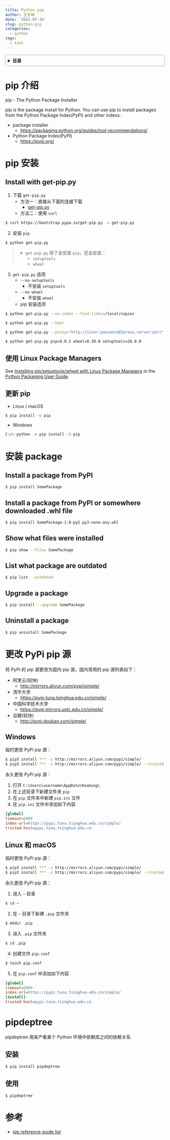 ```yaml
---
title: Python pip
author: 王哲峰
date: '2022-07-10'
slug: python-pip
categories:
  - python
tags:
  - tool
---
```


<style>
details {
    border: 1px solid #aaa;
    border-radius: 4px;
    padding: .5em .5em 0;
}

summary {
    font-weight: bold;
    margin: -.5em -.5em 0;
    padding: .5em;
}

details[open] {
    padding: .5em;
}

details[open] summary {
    border-bottom: 1px solid #aaa;
    margin-bottom: .5em;
}
</style>


<details><summary>目录</summary><p>

- [pip 介绍](#pip-介绍)
- [pip 安装](#pip-安装)
  - [Install with get-pip.py](#install-with-get-pippy)
  - [使用 Linux Package Managers](#使用-linux-package-managers)
  - [更新 pip](#更新-pip)
- [安装 package](#安装-package)
  - [Install a package from PyPI](#install-a-package-from-pypi)
  - [Install a package from PyPI or somewhere downloaded .whl file](#install-a-package-from-pypi-or-somewhere-downloaded-whl-file)
  - [Show what files were installed](#show-what-files-were-installed)
  - [List what package are outdated](#list-what-package-are-outdated)
  - [Upgrade a package](#upgrade-a-package)
  - [Uninstall a package](#uninstall-a-package)
- [更改 PyPi pip 源](#更改-pypi-pip-源)
  - [Windows](#windows)
  - [Linux 和 macOS](#linux-和-macos)
- [pipdeptree](#pipdeptree)
  - [安装](#安装)
  - [使用](#使用)
- [参考](#参考)
</p></details><p></p>


# pip 介绍

pip - The Python Package Installer

pip is the package install for Python. You can use pip to install 
packages from the Python Package Index(PyPI) and other indexs.

- package installer
    - https://packaging.python.org/guides/tool-recommendations/
- Python Package Index(PyPI)
    - https://pypi.org/

# pip 安装

## Install with get-pip.py

1. 下载 `get-pip.py`
    - 方法一：直接从下面的连接下载
        - [get-pip.py](https://bootstrap.pypa.io/get-pip.py)
    - 方法二：使用 `curl`

```bash
$ curl https://bootstrap.pypa.io/get-pip.py -o get-pip.py
```

2. 安装 `pip`

```bash
$ python get-pip.py
```

> - `get-pip.py` 除了会安装 `pip`，还会安装：
>    - `setuptools`
>    - `wheel`

3. `get-pip.py` 选项
    - `--no-setuptools`
        - 不安装 `setuptools`
    - `--no-wheel`
        - 不安装 `wheel`
    - pip 安装选项
 
```bash
$ python get-pip.py --no-index --find-links=/local/copies

$ python get-pip.py --User

$ python get-pip.py --proxy="http://[user:password@]proxy.server:port"

$ python get-pip.py pip=9.0.2 wheel=0.30.0 setuptools=28.8.0
```

## 使用 Linux Package Managers

See [Installing pip/setuptools/wheel with Linux Package Managers](https://packaging.python.org/guides/installing-using-linux-tools/#installing-pip-setuptools-wheel-with-linux-package-managers) in the [Python Packaging User Guide](https://packaging.python.org/guides/tool-recommendations/).

## 更新 pip

- Linux / macOS

```bash
$ pip install -U pip
```

- Windows

```bash
C:/> python -m pip install -U pip
```

# 安装 package

## Install a package from PyPI

```bash
$ pip install SomePackage
```

## Install a package from PyPI or somewhere downloaded .whl file

```bash
$ pip install SomePackage-1.0-py2.py3-none-any.whl
```

## Show what files were installed

```bash
$ pip show --files SomePackage
```

## List what package are outdated

```bash
$ pip list --outdated
```

## Upgrade a package

```bash
$ pip install --upgrade SomePackage
```

## Uninstall a package

```bash
$ pip uninstall SomePackage
```

# 更改 PyPi pip 源

将 PyPi 的 pip 源更改为国内 pip 源，国内常用的 pip 源列表如下：

* 阿里云(较快)
    - http://mirrors.aliyun.com/pypi/simple/
* 清华大学
    - https://pypi.tuna.tsinghua.edu.cn/simple/
* 中国科学技术大学
    - https://pypi.mirrors.ustc.edu.cn/simple/
* 豆瓣(较快)
    - http://pypi.douban.com/simple/


## Windows

临时更改 PyPi pip 源：

```bash
$ pip3 install *** -i http://mirrors.aliyun.com/pypi/simple/
$ pip3 install *** -i http://mirrors.aliyun.com/pypi/simple/ --trusted-host mirrors.aliyun.com
```

永久更改 PyPi pip 源：

1. 打开 `C:\Users\username\AppData\Roaming\`
2. 在上述目录下新建文件夹 `pip`
3. 在 `pip` 文件夹中新建 `pip.ini` 文件
4. 在 `pip.ini` 文件中添加如下内容

```ini
[global]
timeout=6000
index-url=https://pypi.tuna.tsinghua.edu.cn/simple/
trusted-host=pypi.tuna.tsinghua.edu.cn
```

## Linux 和 macOS

临时更改 PyPi pip 源：

```bash
$ pip3 install *** -i http://mirrors.aliyun.com/pypi/simple/
$ pip3 install *** -i http://mirrors.aliyun.com/pypi/simple/ --trusted-host mirrors.aliyun.com
```

永久更改 PyPi pip 源：

1. 进入 `~` 目录

```bash
$ cd ~
```

2. 在 `~` 目录下新建 `.pip` 文件夹

```bash
$ mkdir .pip
```

3. 进入 `.pip` 文件夹

```bash
$ cd .pip
```

4. 创建文件 `pip.conf`

```bash
$ touch pip.conf
```

5. 在 `pip.conf` 中添加如下内容

```ini
[global]
timeout=6000
index-url=https://pypi.tuna.tsinghua.edu.cn/simple/
[install]
trusted-host=pypi.tuna.tsinghua.edu.cn
```

# pipdeptree

pipdeptree 用来产看某个 Python 环境中依赖库之间的依赖关系

## 安装

```bash
$ pip install pipdeptree
```

## 使用

```bash
$ pipdeptree
```

# 参考

* [pip reference guide list](https://pip.pypa.io/en/stable/reference/)

